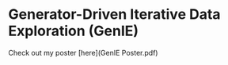 # Generator-Driven Iterative Data Exploration (GenIE)

Check out my poster [here](GenIE Poster.pdf)
